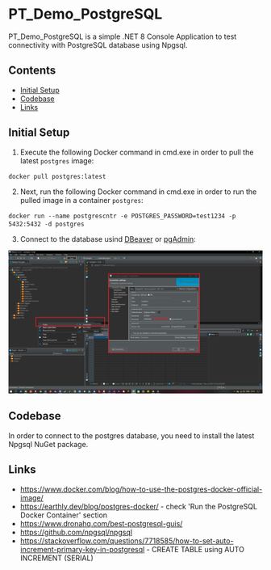 # PT_Demo_PostgreSQL
PT_Demo_PostgreSQL is a simple .NET 8 Console Application to test connectivity with PostgreSQL database using Npgsql.

## Contents

- [Initial Setup](#initial-setup)
- [Codebase](#codebase)
- [Links](#links)

## Initial Setup

1. Execute the following Docker command in cmd.exe in order to pull the latest `postgres` image:

```
docker pull postgres:latest
```

2. Next, run the following Docker command in cmd.exe in order to run the pulled image in a container `postgres`:

```
docker run --name postgrescntr -e POSTGRES_PASSWORD=test1234 -p 5432:5432 -d postgres
```

3. Connect to the database usind [DBeaver](https://dbeaver.io/download/) or [pgAdmin](https://www.pgadmin.org/download/):

![dbeaver-scrot](./res/scrot_dbeaver_connect.png)

## Codebase

In order to connect to the postgres database, you need to install the latest Npgsql NuGet package.

## Links
- https://www.docker.com/blog/how-to-use-the-postgres-docker-official-image/
- https://earthly.dev/blog/postgres-docker/ - check 'Run the PostgreSQL Docker Container' section
- https://www.dronahq.com/best-postgresql-guis/
- https://github.com/npgsql/npgsql
- https://stackoverflow.com/questions/7718585/how-to-set-auto-increment-primary-key-in-postgresql - CREATE TABLE using AUTO INCREMENT (SERIAL)